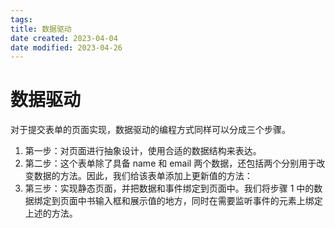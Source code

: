 ```yaml
---
tags:
title: 数据驱动
date created: 2023-04-04
date modified: 2023-04-26
---
```


# 数据驱动

对于提交表单的页面实现，数据驱动的编程方式同样可以分成三个步骤。

1. 第一步：对页面进行抽象设计，使用合适的数据结构来表达。
2. 第二步：这个表单除了具备 name 和 email 两个数据，还包括两个分别用于改变数据的方法。因此，我们给该表单添加上更新值的方法：
3. 第三步：实现静态页面，并把数据和事件绑定到页面中。我们将步骤 1 中的数据绑定到页面中书输入框和展示值的地方，同时在需要监听事件的元素上绑定上述的方法。
